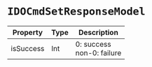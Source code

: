 # `IDOCmdSetResponseModel`

| Property| Type| Description|
| ----------- | ------- | ------------ |
| isSuccess | Int | 0: success<br/>non-0: failure|
